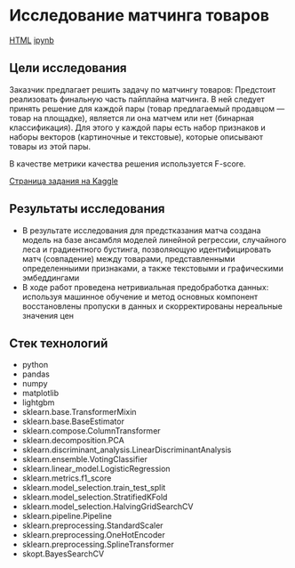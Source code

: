 # Исследование матчинга товаров

[HTML](https://github.com/burooom/yp_ml_projects/tree/main/Goods_matching/Goods_matching.html)     [ipynb](https://github.com/burooom/yp_ml_projects/tree/main/Goods_matching/Goods_matching.ipynb)

## Цели исследования
Заказчик предлагает решить задачу по матчингу товаров: Предстоит реализовать финальную часть пайплайна матчинга. В ней следует принять решение для каждой пары (товар предлагаемый продавцом — товар на площадке), является ли она матчем или нет (бинарная классификация). Для этого у каждой пары есть набор признаков и наборы векторов (картиночные и текстовые), которые описывают товары из этой пары.

В качестве метрики качества решения используется F-score.

[Страница задания на Kaggle](https://www.kaggle.com/competitions/binary-classification-offers-on-the-marketplace/overview)

## Результаты исследования
- В результате исследования для предстказания матча создана модель на базе ансамбля моделей линейной регрессии, случайного леса и градиентного бустинга, позволяющую идентифицировать матч (совпадение) между товарами, представленными определенныими признаками, а также текстовыми и графическими эмбеддингами
- В ходе работ проведена нетривиальная предобработка данных: используя машинное обучение и метод основных компонент восстановлены пропуски в данных и скорректированы нереальные значения цен

## Стек технологий
- python
- pandas
- numpy
- matplotlib
- lightgbm
- sklearn.base.TransformerMixin
- sklearn.base.BaseEstimator
- sklearn.compose.ColumnTransformer
- sklearn.decomposition.PCA
- sklearn.discriminant_analysis.LinearDiscriminantAnalysis
- sklearn.ensemble.VotingClassifier
- sklearn.linear_model.LogisticRegression
- sklearn.metrics.f1_score
- sklearn.model_selection.train_test_split
- sklearn.model_selection.StratifiedKFold
- sklearn.model_selection.HalvingGridSearchCV
- sklearn.pipeline.Pipeline
- sklearn.preprocessing.StandardScaler
- sklearn.preprocessing.OneHotEncoder
- sklearn.preprocessing.SplineTransformer
- skopt.BayesSearchCV


